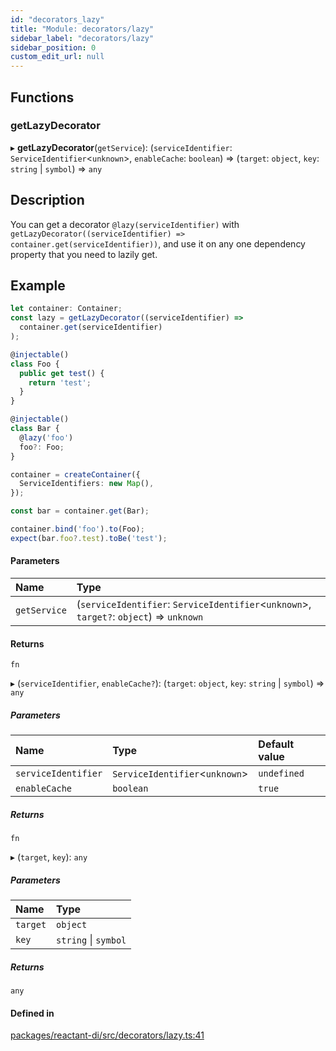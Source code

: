 ```yaml
---
id: "decorators_lazy"
title: "Module: decorators/lazy"
sidebar_label: "decorators/lazy"
sidebar_position: 0
custom_edit_url: null
---
```


## Functions

### getLazyDecorator

▸ **getLazyDecorator**(`getService`): (`serviceIdentifier`: `ServiceIdentifier`<`unknown`\>, `enableCache`: `boolean`) => (`target`: `object`, `key`: `string` \| `symbol`) => `any`

## Description

You can get a decorator `@lazy(serviceIdentifier)` with `getLazyDecorator((serviceIdentifier) => container.get(serviceIdentifier))`,
and use it on any one dependency property that you need to lazily get.

## Example

```ts
let container: Container;
const lazy = getLazyDecorator((serviceIdentifier) =>
  container.get(serviceIdentifier)
);

@injectable()
class Foo {
  public get test() {
    return 'test';
  }
}

@injectable()
class Bar {
  @lazy('foo')
  foo?: Foo;
}

container = createContainer({
  ServiceIdentifiers: new Map(),
});

const bar = container.get(Bar);

container.bind('foo').to(Foo);
expect(bar.foo?.test).toBe('test');
```

#### Parameters

| Name | Type |
| :------ | :------ |
| `getService` | (`serviceIdentifier`: `ServiceIdentifier`<`unknown`\>, `target?`: `object`) => `unknown` |

#### Returns

`fn`

▸ (`serviceIdentifier`, `enableCache?`): (`target`: `object`, `key`: `string` \| `symbol`) => `any`

##### Parameters

| Name | Type | Default value |
| :------ | :------ | :------ |
| `serviceIdentifier` | `ServiceIdentifier`<`unknown`\> | `undefined` |
| `enableCache` | `boolean` | `true` |

##### Returns

`fn`

▸ (`target`, `key`): `any`

##### Parameters

| Name | Type |
| :------ | :------ |
| `target` | `object` |
| `key` | `string` \| `symbol` |

##### Returns

`any`

#### Defined in

[packages/reactant-di/src/decorators/lazy.ts:41](https://github.com/unadlib/reactant/blob/e1649c86/packages/reactant-di/src/decorators/lazy.ts#L41)
